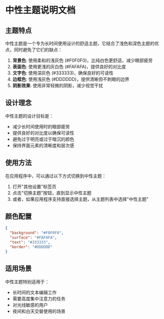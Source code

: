 # 中性主题说明文档

## 主题特点

中性主题是一个专为长时间使用设计的舒适主题，它结合了浅色和深色主题的优点，同时避免了它们的缺点：

1. **背景色**: 使用柔和的浅灰色 (#F0F0F0)，比纯白色更舒适，减少眼部疲劳
2. **表面色**: 使用更浅的灰白色 (#FAFAFA)，提供良好的对比度
3. **文字色**: 使用深灰色 (#333333)，确保良好的可读性
4. **边框色**: 使用浅灰色 (#DDDDDD)，提供清晰但不刺眼的边界
5. **阴影效果**: 使用非常轻微的阴影，减少视觉干扰

## 设计理念

中性主题的设计目标是：

- 减少长时间使用时的眼部疲劳
- 提供良好的对比度以确保可读性
- 避免过于明亮或过于暗沉的颜色
- 保持界面元素的清晰度和层次感

## 使用方法

在应用程序中，可以通过以下方式切换到中性主题：

1. 打开"其他设置"标签页
2. 点击"切换主题"按钮，直到显示中性主题
3. 或者，如果应用程序支持直接选择主题，从主题列表中选择"中性主题"

## 颜色配置

```json
{
  "background": "#F0F0F0",
  "surface": "#FAFAFA",
  "text": "#333333",
  "border": "#DDDDDD"
}
```

## 适用场景

中性主题特别适用于：

- 长时间的文本编辑工作
- 需要高度集中注意力的任务
- 对光线敏感的用户
- 夜间和白天交替使用的场景